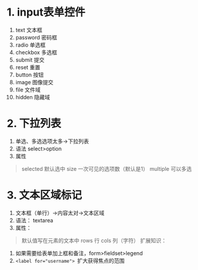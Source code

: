 # 1. input表单控件
1. text 文本框
2. password 密码框
3. radio 单选框
4. checkbox 多选框
5. submit 提交
6. reset 重置
7. button 按钮
8. image 图像提交
9. file 文件域
10. hidden 隐藏域
# 2. 下拉列表
1. 单选、多选选项太多->下拉列表
2. 语法 select>option
3. 属性
> selected 默认选中
> size 一次可见的选项数（默认是1）
> multiple 可以多选
# 3. 文本区域标记
1. 文本框（单行）->内容太对->文本区域
2. 语法： textarea
3. 属性：
> 默认值写在元素的文本中
> rows 行
> cols 列（字符）
扩展知识：
1. 如果需要给表单加上框和备注，form>fieldset>legend
2. ```<label for="username"> ```扩大获得焦点的范围